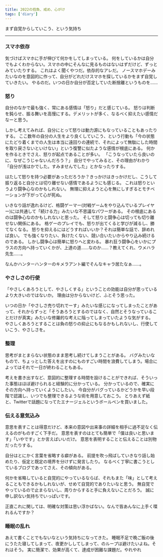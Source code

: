 ```yaml
---
title: 2022の抱負、戒め、心がけ
tags: ['diary']
---
```


まず自覚からしていこう、という気持ち

***

### スマホ依存

気づけばスマホに手が伸びて何かをしてしまっている。
何をしているかは自分でもよくわからない。スマホの中にそんなに見るものはないはずだけど、ずっとみていたりする。
これはよく聞くやつだ。依存的なアレだ。
ノースマホデーみたいなのを意図的に作って、自分がどれだけスマホを探しているかをまず自覚していきたい。
やるのだ。いつの日か自分が否定していた断捨離というものを……

### 怒り

自分のなかで最も強く、常にある感情は「怒り」だと感じている。
怒りは判断を鈍らせ、振る舞いを高慢にする。デメリットが多く、なるべく抑えたい感情だなーと思う。

しかし考えてみれば、自分にとって怒りは動力源にもなっていることもあったりする。
ここ数年の自分の人生をより良くしていこう、という行動も「今の状態にたどり着くまでの人生は本当に遠回りの連続で、それによって無駄にした時間を取り戻さないといけない」という復讐に似たような感情が根底にある。
何かを作るときでさえ、怒りが起点であることが多い。
「こうなっていたら良いのに、なぜこうじゃないんだろう？」
自分でやってみると、その理由がわかり「自分が浅はかでした。すみませんでした」とかなったりする。

はたして怒りを持つ必要があっただろうか？きっかけはきっかけだし、こうして振り返ると自分とは切り離せない感情であるようにも感じる。
これは怒りというより闘争心なのかもしれない。
無理に抑えようと心を無にしすぎるとモチベーションが下がって心が死ぬ。

いきなり話が逸れるけど、格闘ゲーマー(対戦ゲームをやり込んでいるプレイヤー)には共通して「続ける力」みたいな不思議なパワーがある。
その根底にあるのは闘争心なのかもしれないと思った。
そして怒りと闘争心は切っても切り離せない関係にある。
格ゲーのプレイでも、怒りが出てくると学びが減るし、勝てなくなる。
怒りを抑えるにはどうすればいいか？それは簡単な話で、辞めれば良い。
でも強くなりたい、負けたくない、競い合いたいからやり込み続けるのである。
しかし闘争心は簡単に怒りへと変わる。
暴れ狂う闘争心をいかにプラスの方向へ持っていくかが、上達の道……なのか……？教えてくれ、ウメハラ先生……。

なんかハンターハンターのキメラアント編でそんなキャラ居たなぁ……。

### やさしさの行使

「やさしくあろうとして、やさしくする」ということの効能は自分が思っているより大きいのではないか。
理由は分からないけど、ふとそう思った。

いつの日か「やさしさ売り切れでーす」みたいな感じになってしまったことがあって、それからずっと「そうあろうとするのではなく、自然とそうなっていることだけが真実」みたいな修羅的な考えに陥ってしまっていたような気がする。
やさしくあろうとすることは負の怒りの抑止にもなるかもしれないし、行使していこう、やさしさを。

### 整理

思考がまとまらない状態のまま思考し続けてしまうことがある。
バグみたいなもので、ちょっとした答えを出すのにものすごい時間を浪費してしまう。場合によってはそれで一日が終わることもある。

考えを書き出すなど、意図的に整理する時間を設けることができれば、そういった事態はほぼ避けられると経験的に分かっている。
分かっているので、確実にその方向へ持っていくようにしたい。
今自分がバグっているかどうかを早い段階で認識し、いつでも整理できるような術を用意しておこう。
とりあえず紙と、Twitterで話題になってたエナージェルというボールペンを買いました。

### 伝える意気込み

意思を表すことは得意だけど、本来の意図や出来事の詳細を相手に過不足なく伝えるのがものすごく下手だ。
意思を表すのはとても簡単で「僕は良いと思います」「いやです」とか言えばいいだけ。
意思を表明することと伝えることは別物だったりする。

自分はとにかく言葉を省略する癖がある。
前提を吹っ飛ばしていきなり話し始めたり、仮定と既定の境界を分けずに発言したり。
なるべく丁寧に書こうとしているブログであってさえ、その傾向がある。

何かを省略していると自覚的にやっているならば、それもまた「味」として考えることもできるかもしれないが、せめて自覚的でありたいなと思う。
無自覚でやっているので止まらないし、周りからすると手に負えないことだろう。
誠に申し訳ない気持ちでいっぱいです。

正直これに関しては、明確な対策は思い浮かばない。なんで皆あんなに上手く喋れるんですか？

### 睡眠の乱れ

あえて書くことでもないなという気持ちになってきた。
睡眠不足で晩ご飯の後にうたた寝してしまって、夜更かししてしまって、のループは避けたいよね。それはそう。
実に簡潔で、効果が高くて、達成が困難な課題だ。やれやれ
